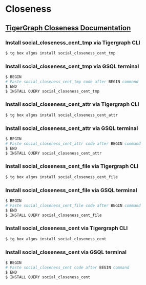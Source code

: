 # Closeness
## [TigerGraph Closeness Documentation](https://docs.tigergraph.com/tigergraph-platform-overview/graph-algorithm-library#closeness-centrality)

### Install social_closeness_cent_tmp via Tigergraph CLI

```bash
$ tg box algos install social_closeness_cent_tmp
```

### Install social_closeness_cent_tmp via GSQL terminal

```bash
$ BEGIN
# Paste social_closeness_cent_tmp code after BEGIN command
$ END 
$ INSTALL QUERY social_closeness_cent_tmp
```
### Install social_closeness_cent_attr via Tigergraph CLI

```bash
$ tg box algos install social_closeness_cent_attr
```

### Install social_closeness_cent_attr via GSQL terminal

```bash
$ BEGIN
# Paste social_closeness_cent_attr code after BEGIN command
$ END 
$ INSTALL QUERY social_closeness_cent_attr
```
### Install social_closeness_cent_file via Tigergraph CLI

```bash
$ tg box algos install social_closeness_cent_file
```

### Install social_closeness_cent_file via GSQL terminal

```bash
$ BEGIN
# Paste social_closeness_cent_file code after BEGIN command
$ END 
$ INSTALL QUERY social_closeness_cent_file
```
### Install social_closeness_cent via Tigergraph CLI

```bash
$ tg box algos install social_closeness_cent
```

### Install social_closeness_cent via GSQL terminal

```bash
$ BEGIN
# Paste social_closeness_cent code after BEGIN command
$ END 
$ INSTALL QUERY social_closeness_cent
```